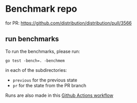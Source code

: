 # Benchmark repo

for PR: https://github.com/distribution/distribution/pull/3566

## run benchmarks

To run the benchmarks, please run:

```
go test -bench=. -benchmem
```

in each of the subdirectories:
- `previous` for the previous state
- `pr` for the state from the PR branch

Runs are also made in this [Github Actions workflow](https://github.com/paulcacheux/distrib-re-benchmark/actions/workflows/benchmark.yaml)
